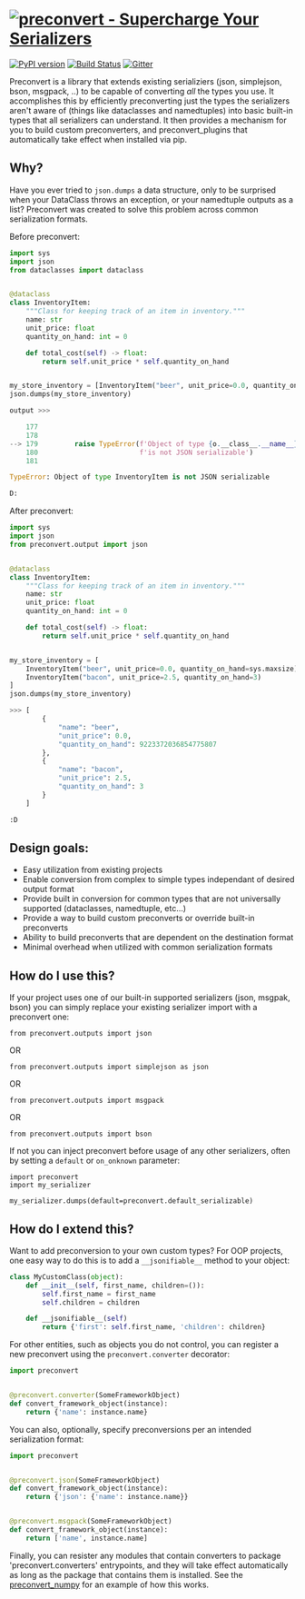 [![preconvert - Supercharge Your Serializers](https://raw.github.com/timothycrosley/preconvert/master/art/logo_large.png)](https://timothycrosley.github.io/preconvert/)
===================

[![PyPI version](https://badge.fury.io/py/preconvert.svg)](http://badge.fury.io/py/preconvert)
[![Build Status](https://travis-ci.org/timothycrosley/preconvert.svg?branch=master)](https://travis-ci.org/timothycrosley/preconvert)
[![Gitter](https://badges.gitter.im/preconvert/community.svg)](https://gitter.im/preconvert/community?utm_source=badge&utm_medium=badge&utm_campaign=pr-badge)

Preconvert is a library that extends existing serializiers (json, simplejson, bson, msgpack, ..) to be capable of converting *all* the types you use.
It accomplishes this by efficiently preconverting just the types the serializers aren't aware of (things like dataclasses and namedtuples) into basic built-in types that all
serializers can understand. It then provides a mechanism for you to build custom preconverters, and preconvert_plugins that automatically take effect when installed via pip.

## Why?

Have you ever tried to `json.dumps` a data structure, only to be surprised when your DataClass throws an exception, or your namedtuple outputs as a list?
Preconvert was created to solve this problem across common serialization formats.


Before preconvert:

```python
import sys
import json
from dataclasses import dataclass


@dataclass
class InventoryItem:
    """Class for keeping track of an item in inventory."""
    name: str
    unit_price: float
    quantity_on_hand: int = 0

    def total_cost(self) -> float:
        return self.unit_price * self.quantity_on_hand


my_store_inventory = [InventoryItem("beer", unit_price=0.0, quantity_on_hand=sys.maxsize),  InventoryItem("bacon", unit_price=2.5, quantity_on_hand=3)]
json.dumps(my_store_inventory)

output >>>

    177
    178
--> 179         raise TypeError(f'Object of type {o.__class__.__name__} '
    180                         f'is not JSON serializable')
    181

TypeError: Object of type InventoryItem is not JSON serializable

D:
```

After preconvert:

```python
import sys
import json
from preconvert.output import json


@dataclass
class InventoryItem:
    """Class for keeping track of an item in inventory."""
    name: str
    unit_price: float
    quantity_on_hand: int = 0

    def total_cost(self) -> float:
        return self.unit_price * self.quantity_on_hand


my_store_inventory = [
    InventoryItem("beer", unit_price=0.0, quantity_on_hand=sys.maxsize),
    InventoryItem("bacon", unit_price=2.5, quantity_on_hand=3)
]
json.dumps(my_store_inventory)

>>> [
        {
            "name": "beer",
            "unit_price": 0.0,
            "quantity_on_hand": 9223372036854775807
        },
        {
            "name": "bacon",
            "unit_price": 2.5,
            "quantity_on_hand": 3
        }
    ]

:D
```

## Design goals:

- Easy utilization from existing projects
- Enable conversion from complex to simple types independant of desired output format
- Provide built in conversion for common types that are not universally supported (dataclasses, namedtuple, etc...)
- Provide a way to build custom preconverts or override built-in preconverts
- Ability to build preconverts that are dependent on the destination format
- Minimal overhead when utilized with common serialization formats

## How do I use this?

If your project uses one of our built-in supported serializers (json, msgpak, bson)
you can simply replace your existing serializer import with a preconvert one:

`from preconvert.outputs import json`

OR

`from preconvert.outputs import simplejson as json`

OR

`from preconvert.outputs import msgpack`

OR

`from preconvert.outputs import bson`

If not you can inject preconvert before usage of any other serializers, often by setting a `default` or `on_onknown` parameter:

```
import preconvert
import my_serializer

my_serializer.dumps(default=preconvert.default_serializable)
```

## How do I extend this?

Want to add preconversion to your own custom types? For OOP projects, one easy way to do this is to add a `__jsonifiable__` method to your object:

```python
class MyCustomClass(object):
    def __init__(self, first_name, children=()):
        self.first_name = first_name
        self.children = children

    def __jsonifiable__(self)
        return {'first': self.first_name, 'children': children}
```

For other entities, such as objects you do not control, you can register a new preconvert using the `preconvert.converter` decorator:

```python
import preconvert


@preconvert.converter(SomeFrameworkObject)
def convert_framework_object(instance):
    return {'name': instance.name}
```

You can also, optionally, specify preconversions per an intended serialization format:

```python
import preconvert


@preconvert.json(SomeFrameworkObject)
def convert_framework_object(instance):
    return {'json': {'name': instance.name}}


@preconvert.msgpack(SomeFrameworkObject)
def convert_framework_object(instance):
    return ['name', instance.name]
```

Finally, you can resister any modules that contain converters to package 'preconvert.converters' entrypoints, and they will take effect automatically as long as the package that contains them is installed.
See the [preconvert_numpy](https://github.com/timothycrosley/preconvert_numpy/blob/master/pyproject.toml#L28) for an example of how this works.
